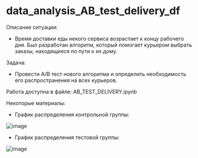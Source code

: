# data_analysis_AB_test_delivery_df

Описание ситуации: 
- Время доставки еды некого сервиса возрастает к концу рабочего дня. Был разработан алгоритм, который помогает курьером выбрать заказы, находящиеся по пути к их дому. 

Задача:
- Провести А/В тест нового алгоритма и определить необходимость его распространения на всех курьеров.

Работа доступна в файле: AB_TEST_DELIVERY.ipynb

Некоторые материалы:

- График распределения контрольной группы: 

![image](https://user-images.githubusercontent.com/50587728/217047582-9bba8980-5646-4410-8b70-3f9064241a55.png)


- График распределения тестовой группы:

![image](https://user-images.githubusercontent.com/50587728/217047846-25f080e8-2c6c-472b-91b1-64f4ff328044.png)

